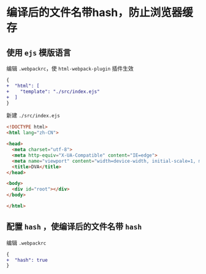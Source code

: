 # 编译后的文件名带hash，防止浏览器缓存

## 使用 `ejs` 模版语言

编辑 `.webpackrc`，使 `html-webpack-plugin` 插件生效

```diff
{
+  "html": [
+    "template": "./src/index.ejs"
+  ]
}
```

新建 `./src/index.ejs`

```html
<!DOCTYPE html>
<html lang="zh-CN">

<head>
  <meta charset="utf-8">
  <meta http-equiv="X-UA-Compatible" content="IE=edge">
  <meta name="viewport" content="width=device-width, initial-scale=1, maximum-scale=1, user-scalable=no">
  <title>DVA</title>
</head>

<body>
  <div id="root"></div>
</body>

</html>
```

## 配置 `hash` ，使编译后的文件名带 `hash`

编辑 `.webpackrc`

```diff
{
+  "hash": true
}
```
